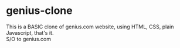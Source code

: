 # genius-clone
This is a BASIC clone of genius.com website, using HTML, CSS, plain Javascript, that's it.
<br>
S/O to genius.com
